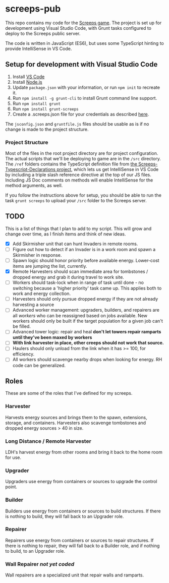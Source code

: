 # screeps-pub

This repo contains my code for the [Screeps game](https://screeps.com). The
project is set up for development using Visual Studio Code, with Grunt tasks
configured to deploy to the Screeps public server.

The code is written in JavaScript (ES6), but uses some TypeScript hinting to
provide IntelliSense in VS Code.

## Setup for development with Visual Studio Code

1. Install [VS Code](https://code.visualstudio.com/)
2. Install [Node.js](https://nodejs.org/en/)
3. Update `package.json` with your information, or run `npm init` to recreate it.
4. Run `npm install -g grunt-cli` to install Grunt command line support.
5. Run `npm install grunt`
6. Run `npm install grunt-screeps`
7. Create a .screeps.json file for your credentials as described [here](https://docs.screeps.com/contributed/advanced_grunt.html).

The `jsconfig.json` and `gruntfile.js` files should be usable as is if no change
is made to the project structure.

### Project Structure

Most of the files in the root project directory are for project configuration.
The actual scripts that we'll be deploying to game are in the `/src` directory.
The `/ref` folders contains the TypeScript definition file from
[the Screeps-Typescript-Declarations project](https://github.com/screepers/Screeps-Typescript-Declarations),
which lets us get IntelliSense in VS Code by including a triple slash reference
directive at the top of our JS files. Including JS Doc comments on methods will
enable IntelliSense for the method arguments, as well.

If you follow the instructions above for setup, you should be able to run the
task `grunt screeps` to upload your `/src` folder to the Screeps server.

## TODO

This is a list of things that I plan to add to my script. This will grow and
change over time, as I finish items and think of new ideas.

- [x] Add Skirmisher unit that can hunt Invaders in remote rooms.
- [ ] Figure out how to detect if an Invader is in a work room and spawn a Skirmisher in response.
- [ ] Spawn logic should honor priority before available energy. Lower-cost items are jumping the list, currently.
- [x] Remote Harvesters should scan immediate area for tombstones / dropped energy and grab it during travel to work site.
- [ ] Workers should task-lock when in range of task until done - no switching because a 'higher priority' task came up. This applies both to work and energy collection.
- [ ] Harvesters should only pursue dropped energy if they are not already harvesting a source
- [ ] Advanced worker management: upgraders, builders, and repairers are all *workers* who can be reassigned based on jobs available. New workers should only be built if the target population for a given job can't be filled.
- [ ] Advanced tower logic: repair and heal **don't let towers repair ramparts until they've been maxed by workers**
- [ ] **With link harvester in place, other creeps should not work that source.**
- [ ] Haulers should only unload from the link when it has >= 100, for efficiency.
- [ ] All workers should scavenge nearby drops when looking for energy. RH code can be generalized.

## Roles

These are some of the roles that I've defined for my screeps.

### Harvester

Harvests energy sources and brings them to the spawn, extensions, storage, and
containers. Harvesters also scavenge tombstones and dropped energy sources > 40
in size.

### Long Distance / Remote Harvester

LDH's harvest energy from other rooms and bring it back to the home room for use.

### Upgrader

Upgraders use energy from containers or sources to upgrade the control point.

### Builder

Builders use energy from containers or sources to build structures. If there is
nothing to build, they will fall back to an Upgrader role.

### Repairer

Repairers use energy from containers or sources to repair structures. If there
is nothing to repair, they will fall back to a Builder role, and if nothing to
build, to an Upgrader role.

### Wall Repairer *not yet coded*

Wall repairers are a specialized unit that repair walls and ramparts.
